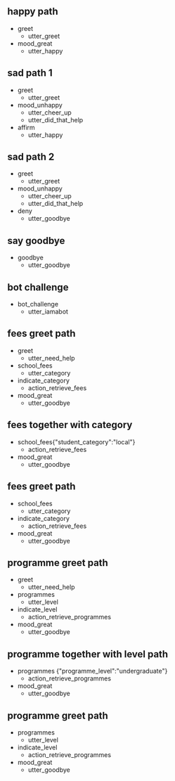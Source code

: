 ## happy path
* greet
  - utter_greet
* mood_great
  - utter_happy

## sad path 1
* greet
  - utter_greet
* mood_unhappy
  - utter_cheer_up
  - utter_did_that_help
* affirm
  - utter_happy

## sad path 2
* greet
  - utter_greet
* mood_unhappy
  - utter_cheer_up
  - utter_did_that_help
* deny
  - utter_goodbye

## say goodbye
* goodbye
  - utter_goodbye

## bot challenge
* bot_challenge
  - utter_iamabot
## fees greet path
* greet
  - utter_need_help
* school_fees
  - utter_category
* indicate_category
  - action_retrieve_fees
* mood_great
  - utter_goodbye
## fees together with category
* school_fees{"student_category":"local"}
  - action_retrieve_fees
* mood_great
  - utter_goodbye
## fees greet path
* school_fees
  - utter_category
* indicate_category
  - action_retrieve_fees
* mood_great
  - utter_goodbye


## programme greet path
* greet
  - utter_need_help
* programmes
  - utter_level
* indicate_level
  - action_retrieve_programmes
* mood_great
  - utter_goodbye

## programme together with level path
* programmes {"programme_level":"undergraduate"}
  - action_retrieve_programmes
* mood_great
  - utter_goodbye

## programme greet path
* programmes
  - utter_level
* indicate_level
  - action_retrieve_programmes
* mood_great
  - utter_goodbye

